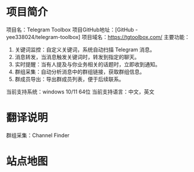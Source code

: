 # 项目简介
项目名：Telegram Toolbox
项目GitHub地址：[GitHub - yee338024/telegram-toolbox]
项目域名：https://tgtoolbox.com/
主要功能：
1. 关键词监控：自定义关键词，系统自动扫描 Telegram 消息。
2. 消息转发，当消息触发关键词时，转发到指定的聊天。
3. 实时提醒：当有人提及与你业务相关的话题时，立即收到通知。
4. 群组采集：自动分析消息中的群组链接，获取群组信息。
5. 群成员导出：导出群成员列表，便于后续联系。

当前支持系统：windows 10/11 64位
当前支持语言：中文，英文


# 翻译说明

群组采集：Channel Finder

# 站点地图

